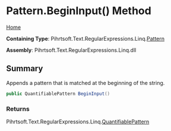 # Pattern\.BeginInput\(\) Method

[Home](../../../../../../README.md)

**Containing Type**: Pihrtsoft\.Text\.RegularExpressions\.Linq\.[Pattern](../README.md)

**Assembly**: Pihrtsoft\.Text\.RegularExpressions\.Linq\.dll

## Summary

Appends a pattern that is matched at the beginning of the string\.

```csharp
public QuantifiablePattern BeginInput()
```

### Returns

Pihrtsoft\.Text\.RegularExpressions\.Linq\.[QuantifiablePattern](../../QuantifiablePattern/README.md)

